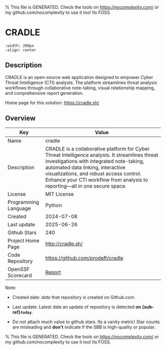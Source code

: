 
% This file is GENERATED. Check the tools on https://nocomplexity.com/ or my github.com/nocomplexity to use it too! Its FOSS. 

# CRADLE


```{image} https://github.com/prodaft/cradle/raw/main/docs/static/images/logos/dark.svg 
:width: 200px 
:align: center 
```

## Description 

CRADLE is an open-source web application designed to empower Cyber Threat Intelligence (CTI) analysts. The platform streamlines threat analysis workflows through collaborative note-taking, visual relationship mapping, and comprehensive report generation.

Home page for this solution: https://cradle.sh/ 

## Overview 

| Key | Value |
| --- | --- |
| Name | cradle |
| Description | CRADLE is a collaborative platform for Cyber Threat Intelligence analysts. It streamlines threat investigations with integrated note-taking, automated data linking, interactive visualizations, and robust access control. Enhance your CTI workflow from analysis to reporting—all in one secure space. |
| License | MIT License |
| Programming Language | Python |
| Created | 2024-07-08 |
| Last update | 2025-06-26 |
| Github Stars | 240 |
| Project Home Page | http://cradle.sh/ |
| Code Repository | https://github.com/prodaft/cradle |
| OpenSSF Scorecard | [Report](https://securityscorecards.dev/viewer/?uri=github.com/prodaft/cradle) |

Note:
 - Created date: *date* that repository is created on Github.com. 

- Last update: Latest date an update of repository is detected **on {sub-ref}`today`**. 

- Do not attach much value to github stars. Its a vanity metric! Star counts are misleading and 
**don't** indicate if the SBB is high-quality or popular.

% This file is GENERATED. Check the tools on https://nocomplexity.com/ or my github.com/nocomplexity to use it too! Its FOSS. 


